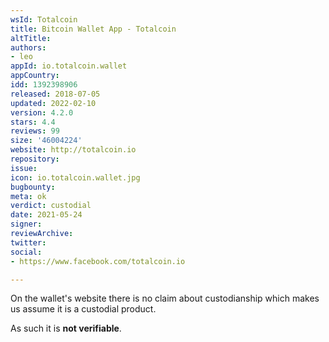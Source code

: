 ```yaml
---
wsId: Totalcoin
title: Bitcoin Wallet App - Totalcoin
altTitle: 
authors:
- leo
appId: io.totalcoin.wallet
appCountry: 
idd: 1392398906
released: 2018-07-05
updated: 2022-02-10
version: 4.2.0
stars: 4.4
reviews: 99
size: '46004224'
website: http://totalcoin.io
repository: 
issue: 
icon: io.totalcoin.wallet.jpg
bugbounty: 
meta: ok
verdict: custodial
date: 2021-05-24
signer: 
reviewArchive: 
twitter: 
social:
- https://www.facebook.com/totalcoin.io

---
```


On the wallet's website there is no claim about custodianship which makes us
assume it is a custodial product.

As such it is **not verifiable**.
